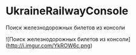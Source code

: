 # UkraineRailwayConsole
Поиск железнодорожных билетов из консоли

![Поиск железнодорожных билетов из консоли]
(http://i.imgur.com/YkROW6c.png)

